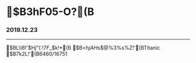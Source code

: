 # $B3hF05-O?(B

### 2019.12.23
--------------
$BL\I8!'$H$j$"$($:!$%5%V%_%C%H$7$F$_$k!*(B  
$B<h$jAH$s$@%3%s%Z!'(BTitanic  
$B7k2L!'(B6460/16751

